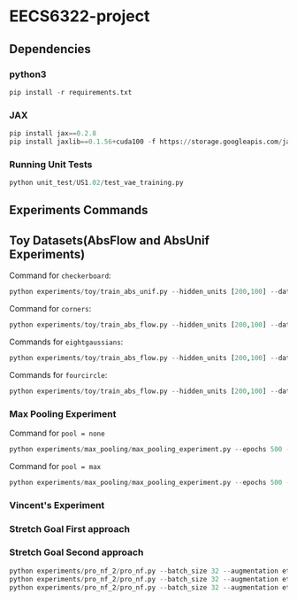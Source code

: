 # EECS6322-project

## Dependencies
### python3
```python
pip install -r requirements.txt
```

### JAX
```python
pip install jax==0.2.8
pip install jaxlib==0.1.56+cuda100 -f https://storage.googleapis.com/jax-releases/jax_releases.html
```


### Running Unit Tests
```python
python unit_test/US1.02/test_vae_training.py
```

## Experiments Commands

## Toy Datasets(AbsFlow and AbsUnif Experiments)

Command for `checkerboard`:
```python
python experiments/toy/train_abs_unif.py --hidden_units [200,100] --dataset checkerboard --clim 0.05
```
Command for `corners`:
```python
python experiments/toy/train_abs_flow.py --hidden_units [200,100] --dataset corners --clim 0.1 --scale_fn softplus
```
Commands for `eightgaussians`:
```python
python experiments/toy/train_abs_flow.py --hidden_units [200,100] --dataset eight_gaussians --clim 0.15 --scale_fn softplus
```
Commands for `fourcircle`:
```python
python experiments/toy/train_abs_flow.py --hidden_units [200,100] --dataset fourcircle --clim 0.2 --scale_fn softplus
```

### Max Pooling Experiment
Command for `pool = none`
```python
python experiments/max_pooling/max_pooling_experiment.py --epochs 500 --batch_size 32 --optimizer adamax --lr 1e-4 --gamma 0.995 --eval_every 1 --check_every 10 --warmup 5000 --num_steps 12 --num_scales 2 --dequant flow --pooling none --dataset cifar10 --augmentation eta --name nonpool --model_dir ./experiments/max_pooling/checkpoints/
```
Command for `pool = max`
```python
python experiments/max_pooling/max_pooling_experiment.py --epochs 500 --batch_size 32 --optimizer adamax --lr 1e-4 --gamma 0.995 --eval_every 1 --check_every 10 --warmup 5000 --num_steps 12 --num_scales 2 --dequant flow --pooling max --dataset cifar10 --augmentation eta --name maxpool --model_dir ./experiments/max_pooling/checkpoints/
```

### Vincent's Experiment

### Stretch Goal First approach

### Stretch Goal Second approach
```python
python experiments/pro_nf_2/pro_nf.py --batch_size 32 --augmentation eta --dataset cifar10 --image_size 32
python experiments/pro_nf_2/pro_nf.py --batch_size 32 --augmentation eta --dataset cifar10 --image_size 16 --smallest
python experiments/pro_nf_2/pro_nf.py --batch_size 32 --augmentation eta --dataset cifar10 --image_size 32 16 --resume
```
